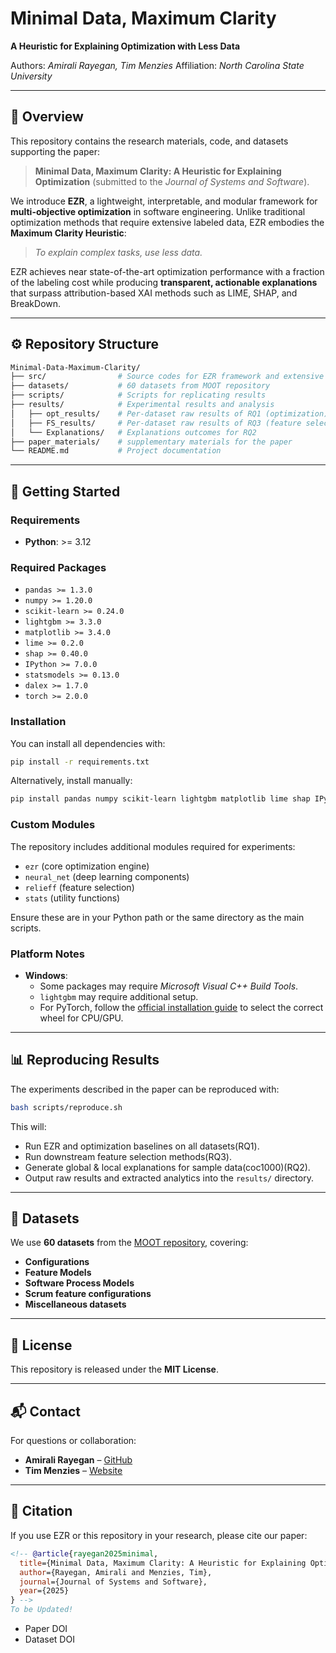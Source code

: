 # Minimal Data, Maximum Clarity

**A Heuristic for Explaining Optimization with Less Data**

Authors: *Amirali Rayegan, Tim Menzies*
Affiliation: *North Carolina State University*

---

## 📖 Overview

This repository contains the research materials, code, and datasets supporting the paper:

> **Minimal Data, Maximum Clarity: A Heuristic for Explaining Optimization**
> (submitted to the *Journal of Systems and Software*).

We introduce **EZR**, a lightweight, interpretable, and modular framework for **multi-objective optimization** in software engineering. Unlike traditional optimization methods that require extensive labeled data, EZR embodies the **Maximum Clarity Heuristic**:

> *To explain complex tasks, use less data.*

EZR achieves near state-of-the-art optimization performance with a fraction of the labeling cost while producing **transparent, actionable explanations** that surpass attribution-based XAI methods such as LIME, SHAP, and BreakDown.

---

## ⚙️ Repository Structure

```bash
Minimal-Data-Maximum-Clarity/
├── src/                # Source codes for EZR framework and extensive experiments
├── datasets/           # 60 datasets from MOOT repository
├── scripts/            # Scripts for replicating results
├── results/            # Experimental results and analysis
│   ├── opt_results/    # Per-dataset raw results of RQ1 (optimization)
│   ├── FS_results/     # Per-dataset raw results of RQ3 (feature selection)
│   └── Explanations/   # Explanations outcomes for RQ2
├── paper_materials/    # supplementary materials for the paper
└── README.md           # Project documentation
```

---

## 🚀 Getting Started

### Requirements

* **Python**: >= 3.12

### Required Packages
- `pandas >= 1.3.0`  
- `numpy >= 1.20.0`  
- `scikit-learn >= 0.24.0`  
- `lightgbm >= 3.3.0`  
- `matplotlib >= 3.4.0`  
- `lime >= 0.2.0`  
- `shap >= 0.40.0`  
- `IPython >= 7.0.0`  
- `statsmodels >= 0.13.0`  
- `dalex >= 1.7.0`  
- `torch >= 2.0.0`

### Installation

You can install all dependencies with:

```bash
pip install -r requirements.txt
```

Alternatively, install manually:

```bash
pip install pandas numpy scikit-learn lightgbm matplotlib lime shap IPython statsmodels dalex torch
```

### Custom Modules
The repository includes additional modules required for experiments:
- `ezr` (core optimization engine)  
- `neural_net` (deep learning components)  
- `relieff` (feature selection)  
- `stats` (utility functions)

Ensure these are in your Python path or the same directory as the main scripts.

### Platform Notes
- **Windows**:  
  - Some packages may require *Microsoft Visual C++ Build Tools*.  
  - `lightgbm` may require additional setup.  
  - For PyTorch, follow the [official installation guide](https://pytorch.org/get-started/locally/) to select the correct wheel for CPU/GPU.  
---

## 📊 Reproducing Results

The experiments described in the paper can be reproduced with:

```bash
bash scripts/reproduce.sh
```

This will:

* Run EZR and optimization baselines on all datasets(RQ1).
* Run downstream feature selection methods(RQ3).
* Generate global & local explanations for sample data(coc1000)(RQ2).
* Output raw results and extracted analytics into the `results/` directory.
---

## 📂 Datasets

We use **60 datasets** from the [MOOT repository](https://github.com/timm/moot/tree/master/optimize), covering:

* **Configurations**
* **Feature Models**
* **Software Process Models**
* **Scrum feature configurations**
* **Miscellaneous datasets**

---

## 📜 License

This repository is released under the **MIT License**.

---

## 📬 Contact

For questions or collaboration:

* **Amirali Rayegan** – [GitHub](https://amiiralii.github.io/)
* **Tim Menzies** – [Website](https://timm.fyi/)

---

## 🧩 Citation

If you use EZR or this repository in your research, please cite our paper:

```bibtex
<!-- @article{rayegan2025minimal,
  title={Minimal Data, Maximum Clarity: A Heuristic for Explaining Optimization},
  author={Rayegan, Amirali and Menzies, Tim},
  journal={Journal of Systems and Software},
  year={2025}
} -->
To be Updated!
```
* Paper DOI
* Dataset DOI

